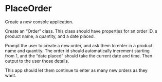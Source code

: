 # PlaceOrder
Create a new console application.

Create an “Order” class.
This class should have properties for an order ID, a product name, a quantity, and a date placed.

Prompt the user to create a new order, and ask them to enter in a product name and quantity.
The order id should automatically increment starting from 1, and the “date placed” should take the current date and time.
Then output to the user those details.

This app should let them continue to enter as many new orders as they want. 
